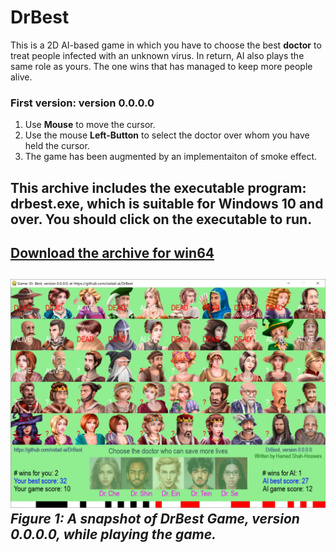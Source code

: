# DrBest
This is a 2D AI-based game in which you have to choose the best **doctor** to treat people infected with an unknown virus. In return, AI also plays the same role as yours. The one wins that has managed to keep more people alive. 
### First version: version 0.0.0.0
1. Use **Mouse** to move the cursor.
2. Use the mouse **Left-Button** to select the doctor over whom you have held the cursor.
3. The game has been augmented by an implementaiton of smoke effect.
## This archive includes the executable program: **drbest.exe**, which is suitable for **Windows 10** and over. You should click on the executable to run.
[Download the archive for win64](https://drive.google.com/file/d/1An3otNeICCSKJhEMJeFEcgY3gq8LA8R1/view?usp=sharing)
---
![A snapshot of the game: DrBest, version 0.0.0.0](Media/ver-0-0-0-0.jpg) *Figure 1: A snapshot of DrBest Game, version 0.0.0.0, while playing the game.*
---
